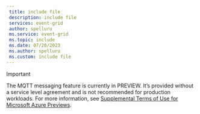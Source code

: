 ```yaml
---
 title: include file
 description: include file
 services: event-grid
 author: spelluru
 ms.service: event-grid
 ms.topic: include
 ms.date: 07/20/2023
 ms.author: spelluru
 ms.custom: include file
---
```


> [!IMPORTANT]
> The MQTT messaging feature is currently in PREVIEW. It’s provided without a service level agreement and is not recommended for production workloads. For more information, see [Supplemental Terms of Use for Microsoft Azure Previews](https://azure.microsoft.com/support/legal/preview-supplemental-terms/).

